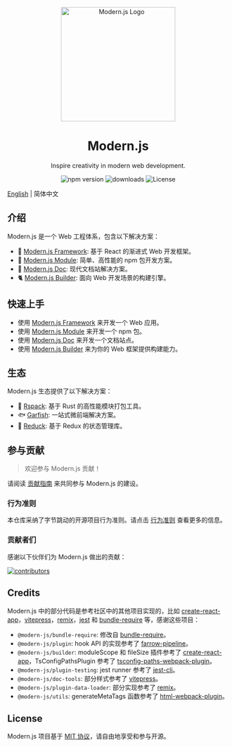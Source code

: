 <p align="center">
  <a href="https://modernjs.dev" target="blank"><img src="https://lf3-static.bytednsdoc.com/obj/eden-cn/ylaelkeh7nuhfnuhf/modernjs-cover.png" width="260" alt="Modern.js Logo" /></a>
</p>

<h1 align="center">Modern.js</h1>

<p align="center">
  Inspire creativity in modern web development.
</p>

<p align="center">
  <img src="https://img.shields.io/npm/v/@modern-js/core?style=flat-square&color=00a8f0" alt="npm version" />
  <img src="https://img.shields.io/npm/dm/@modern-js/core.svg?style=flat-square&color=00a8f0" alt="downloads" />
  <img src="https://img.shields.io/npm/l/@modern-js/core?style=flat-square&color=00a8f0" alt="License" />
</p>

[English](./README.md) | 简体中文

## 介绍

Modern.js 是一个 Web 工程体系，包含以下解决方案：

- 🦄 [Modern.js Framework](https://modernjs.dev/): 基于 React 的渐进式 Web 开发框架。
- 🐧 [Modern.js Module](https://modernjs.dev/module-tools): 简单、高性能的 npm 包开发方案。
- 🐹 [Modern.js Doc](https://modernjs.dev/doc-tools/zh/): 现代文档站解决方案。
- 🐈 [Modern.js Builder](https://modernjs.dev/builder/): 面向 Web 开发场景的构建引擎。

## 快速上手

- 使用 [Modern.js Framework](https://modernjs.dev/guides/get-started/quick-start) 来开发一个 Web 应用。
- 使用 [Modern.js Module](https://modernjs.dev/module-tools/guide/intro/getting-started.html) 来开发一个 npm 包。
- 使用 [Modern.js Doc](https://modernjs.dev/doc-tools/zh/guide/getting-started.html) 来开发一个文档站点。
- 使用 [Modern.js Builder](https://modernjs.dev/builder/guide/quick-start.html) 来为你的 Web 框架提供构建能力。

## 生态

Modern.js 生态提供了以下解决方案：

- 🦀 [Rspack](https://github.com/web-infra-dev/rspack): 基于 Rust 的高性能模块打包工具。
- 🐟 [Garfish](https://github.com/web-infra-dev/garfish): 一站式微前端解决方案。
- 🦆 [Reduck](https://github.com/web-infra-dev/reduck): 基于 Redux 的状态管理库。

## 参与贡献

> 欢迎参与 Modern.js 贡献！

请阅读 [贡献指南](https://github.com/web-infra-dev/modern.js/blob/main/CONTRIBUTING.md) 来共同参与 Modern.js 的建设。

### 行为准则

本仓库采纳了字节跳动的开源项目行为准则。请点击 [行为准则](./CODE_OF_CONDUCT.md) 查看更多的信息。

### 贡献者们

感谢以下伙伴们为 Modern.js 做出的贡献：

<a href="https://github.com/web-infra-dev/modern.js/graphs/contributors">
  <img src="https://opencollective.com/modernjs/contributors.svg?width=890&button=false" alt="contributors">
</a>

## Credits

Modern.js 中的部分代码是参考社区中的其他项目实现的，比如 [create-react-app](https://github.com/facebook/create-react-app)，[vitepress](https://github.com/vuejs/vitepress)，[remix](https://github.com/vuejs/remix)，[jest](https://github.com/facebook/jest) 和 [bundle-require](https://github.com/egoist/bundle-require) 等，感谢这些项目：

- `@modern-js/bundle-require`: 修改自 [bundle-require](https://github.com/egoist/bundle-require)。
- `@modern-js/plugin`: hook API 的实现参考了 [farrow-pipeline](https://github.com/farrow-js/farrow/tree/master/packages/farrow-pipeline)。
- `@modern-js/builder`: moduleScope 和 fileSize 插件参考了 [create-react-app](https://github.com/facebook/create-react-app)，TsConfigPathsPlugin 参考了 [tsconfig-paths-webpack-plugin](https://github.com/dividab/tsconfig-paths-webpack-plugin)。
- `@modern-js/plugin-testing`: jest runner 参考了 [jest-cli](https://github.com/facebook/jest/blob/fdc74af37235354e077edeeee8aa2d1a4a863032/packages/jest-cli/src/cli/index.ts#L21)。
- `@modern-js/doc-tools`: 部分样式参考了 [vitepress](https://github.com/vuejs/vitepress)。
- `@modern-js/plugin-data-loader`: 部分实现参考了 [remix](https://github.com/remix-run/remix)。
- `@modern-js/utils`: generateMetaTags 函数参考了 [html-webpack-plugin](https://github.com/jantimon/html-webpack-plugin)。

## License

Modern.js 项目基于 [MIT 协议](https://github.com/web-infra-dev/modern.js/blob/main/LICENSE)，请自由地享受和参与开源。
